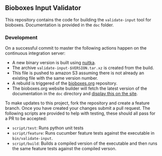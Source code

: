 ## Bioboxes Input Validator

This repository contains the code for building the `validate-input` tool for
bioboxes. Documentation is provided in the `doc` folder.

### Development

On a successful commit to master the following actions happen on the continuous
integration server:

  * A new binary version is built using [nuitka][].
  * The archive `validate-input-$VERSION.tar.xz` is created from the build.
  * This file is pushed to amazon S3 assuming there is not already an existing
    file with the same version number.
  * A rebuild is triggered of the [bioboxes.org][] repository.
  * The bioboxes.org website builder will fetch the latest version of the
    documentation in the `doc` directory and [display this on the
    site][display].

To make updates to this project, fork the repository and create a feature
branch. Once you have created your changes submit a pull request. The following
scripts are provided to help with testing, these should all pass for a PR to be
accepted:

  * `script/test`: Runs python unit tests
  * `script/feature`: Runs cucumber feature tests against the executable in
    `bin/validate-input`.
  * `script/build`: Builds a compiled version of the executable and then runs
    the same feature tests against the compiled verson.

[nuitka]: http://nuitka.net/
[bioboxes.org]: http://bioboxes.org
[display]: http://bioboxes.org/validate-input/
